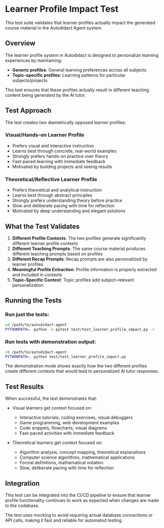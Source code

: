 # Learner Profile Impact Test

This test suite validates that learner profiles actually impact the generated course material in the Autodidact Agent system.

## Overview

The learner profile system in Autodidact is designed to personalize learning experiences by maintaining:
- **Generic profiles**: General learning preferences across all subjects  
- **Topic-specific profiles**: Learning patterns for particular subjects/projects

This test ensures that these profiles actually result in different teaching content being generated by the AI tutor.

## Test Approach

The test creates two diametrically opposed learner profiles:

### Visual/Hands-on Learner Profile
- Prefers visual and interactive instruction
- Learns best through concrete, real-world examples  
- Strongly prefers hands-on practice over theory
- Fast-paced learning with immediate feedback
- Motivated by building projects and seeing results

### Theoretical/Reflective Learner Profile  
- Prefers theoretical and analytical instruction
- Learns best through abstract principles
- Strongly prefers understanding theory before practice
- Slow and deliberate pacing with time for reflection
- Motivated by deep understanding and elegant solutions

## What the Test Validates

1. **Different Profile Contexts**: The two profiles generate significantly different learner profile contexts
2. **Different Teaching Prompts**: The same course material produces different teaching prompts based on profiles
3. **Different Recap Prompts**: Recap prompts are also personalized by learner profiles
4. **Meaningful Profile Extraction**: Profile information is properly extracted and included in contexts
5. **Topic-Specific Context**: Topic profiles add subject-relevant personalization

## Running the Tests

### Run just the tests:
```bash
cd /path/to/autodidact-agent
PYTHONPATH=. python -m pytest test/test_learner_profile_impact.py -v
```

### Run tests with demonstration output:
```bash
cd /path/to/autodidact-agent  
PYTHONPATH=. python test/test_learner_profile_impact.py
```

The demonstration mode shows exactly how the two different profiles create different contexts that would lead to personalized AI tutor responses.

## Test Results

When successful, the test demonstrates that:

- Visual learners get context focused on:
  - Interactive tutorials, coding exercises, visual debuggers
  - Game programming, web development examples
  - Code snippets, flowcharts, visual diagrams
  - Fast-paced activities with immediate feedback

- Theoretical learners get context focused on:
  - Algorithm analysis, concept mapping, theoretical explanations  
  - Computer science algorithms, mathematical applications
  - Formal definitions, mathematical notation
  - Slow, deliberate pacing with time for reflection

## Integration

This test can be integrated into the CI/CD pipeline to ensure that learner profile functionality continues to work as expected when changes are made to the codebase.

The test uses mocking to avoid requiring actual database connections or API calls, making it fast and reliable for automated testing.